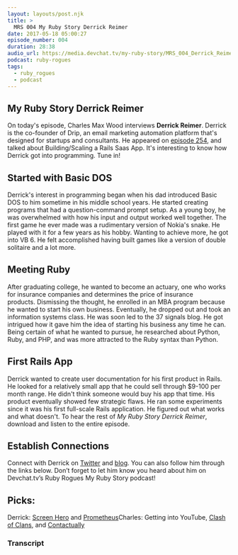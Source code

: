 ```yaml
---
layout: layouts/post.njk
title: >
  MRS 004 My Ruby Story Derrick Reimer
date: 2017-05-18 05:00:27
episode_number: 004
duration: 28:38
audio_url: https://media.devchat.tv/my-ruby-story/MRS_004_Derrick_Reimer.mp3
podcast: ruby-rogues
tags:
  - ruby_rogues
  - podcast
---
```


## My&nbsp;Ruby Story&nbsp;Derrick Reimer

On today's episode, Charles Max Wood interviews **Derrick Reimer**. Derrick is the co-founder of Drip, an email marketing automation platform that's designed for startups and consultants. He appeared&nbsp;on [episode 254](https://devchat.tv/ruby-rogues/254-rr-buildingscaling-a-rails-saas-app-with-derrick-reimer), and talked about Building/Scaling a Rails Saas App. It's interesting to know how Derrick got into programming. Tune in!

## Started with&nbsp;Basic DOS

Derrick's interest in programming began when his dad introduced Basic DOS to him sometime in his middle school years. He started creating programs that had a question-command prompt setup. As a young boy, he was overwhelmed with how his input and output worked well together. The first game he ever made was a rudimentary version of Nokia's snake. He played with it for a few years as his hobby. Wanting to achieve more, he got into VB 6. He felt accomplished having built games like a version of double solitaire and a lot more.

## Meeting Ruby

After graduating college, he wanted to become an actuary, one who works for insurance companies and determines the price of insurance products.&nbsp;Dismissing the thought, he enrolled in an MBA program because he wanted to start his own business. Eventually, he dropped out and took an information systems class. He was soon led to the 37 signals blog. He got intrigued how it gave him the idea of starting his business any time he can. Being certain of what he wanted to pursue, he researched about Python, Ruby, and PHP, and was more attracted to the Ruby syntax than Python.

## First Rails App

Derrick&nbsp;wanted to create user documentation for his first product in Rails. He looked for a relatively small app that he could sell through \$9-100 per month range. He&nbsp;didn't think someone would buy his app that time. His product eventually showed few strategic flaws. He ran some experiments since it was his first full-scale Rails application. He figured out what works and what doesn't. To hear the rest of _My Ruby Story Derrick Reimer_, download and listen&nbsp;to the entire episode.

## Establish Connections

Connect with Derrick on [Twitter](https://twitter.com/derrickreimer?lang=en)&nbsp;and [blog](http://www.scalingsaas.com/). You can also follow him through the links below. Don’t forget to let him know you heard about him on Devchat.tv’s Ruby Rogues My Ruby Story podcast!

## Picks:

Derrick: [Screen Hero](https://screenhero.com/) and [Prometheus](https://prometheus.io/)Charles: Getting into YouTube, [Clash of Clans](https://play.google.com/store/apps/details?id=com.supercell.clashofclans&hl=en), and [Contactually](http://www.contactually.com/)

### Transcript
